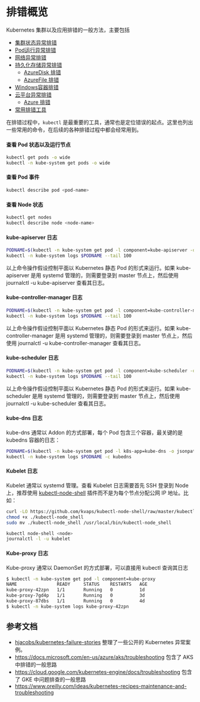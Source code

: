 # 排错概览

Kubernetes 集群以及应用排错的一般方法，主要包括

- [集群状态异常排错](cluster.md)
- [Pod运行异常排错](pod.md)
- [网络异常排错](network.md)
- [持久化存储异常排错](pv.md)
  - [AzureDisk 排错](azuredisk.md)
  - [AzureFile 排错](azurefile.md)
- [Windows容器排错](windows.md)
- [云平台异常排错](cloud.md)
  - [Azure 排错](azure.md)
- [常用排错工具](tools.md)

在排错过程中，`kubectl`  是最重要的工具，通常也是定位错误的起点。这里也列出一些常用的命令，在后续的各种排错过程中都会经常用到。

#### 查看 Pod 状态以及运行节点

```sh
kubectl get pods -o wide
kubectl -n kube-system get pods -o wide
```

#### 查看 Pod 事件

```sh
kubectl describe pod <pod-name>
```

#### 查看 Node 状态

```sh
kubectl get nodes
kubectl describe node <node-name>
```

#### kube-apiserver 日志

```sh
PODNAME=$(kubectl -n kube-system get pod -l component=kube-apiserver -o jsonpath='{.items[0].metadata.name}')
kubectl -n kube-system logs $PODNAME --tail 100
```

以上命令操作假设控制平面以 Kubernetes 静态 Pod 的形式来运行。如果 kube-apiserver 是用 systemd 管理的，则需要登录到 master 节点上，然后使用 journalctl -u kube-apiserver 查看其日志。

#### kube-controller-manager 日志

```sh
PODNAME=$(kubectl -n kube-system get pod -l component=kube-controller-manager -o jsonpath='{.items[0].metadata.name}')
kubectl -n kube-system logs $PODNAME --tail 100
```

以上命令操作假设控制平面以 Kubernetes 静态 Pod 的形式来运行。如果 kube-controller-manager 是用 systemd 管理的，则需要登录到 master 节点上，然后使用 journalctl -u kube-controller-manager 查看其日志。

#### kube-scheduler 日志

```sh
PODNAME=$(kubectl -n kube-system get pod -l component=kube-scheduler -o jsonpath='{.items[0].metadata.name}')
kubectl -n kube-system logs $PODNAME --tail 100
```

以上命令操作假设控制平面以 Kubernetes 静态 Pod 的形式来运行。如果 kube-scheduler 是用 systemd 管理的，则需要登录到 master 节点上，然后使用 journalctl -u kube-scheduler 查看其日志。

#### kube-dns 日志

kube-dns 通常以 Addon 的方式部署，每个 Pod 包含三个容器，最关键的是 kubedns 容器的日志：

```sh
PODNAME=$(kubectl -n kube-system get pod -l k8s-app=kube-dns -o jsonpath='{.items[0].metadata.name}')
kubectl -n kube-system logs $PODNAME -c kubedns
```

#### Kubelet 日志

Kubelet 通常以 systemd 管理。查看 Kubelet 日志需要首先 SSH 登录到 Node 上，推荐使用 [kubectl-node-shell](https://github.com/kvaps/kubectl-node-shell) 插件而不是为每个节点分配公网 IP 地址。比如：

```sh
curl -LO https://github.com/kvaps/kubectl-node-shell/raw/master/kubectl-node_shell
chmod +x ./kubectl-node_shell
sudo mv ./kubectl-node_shell /usr/local/bin/kubectl-node_shell

kubectl node-shell <node>
journalctl -l -u kubelet
```

#### Kube-proxy 日志

Kube-proxy 通常以 DaemonSet 的方式部署，可以直接用 kubectl 查询其日志

```sh
$ kubectl -n kube-system get pod -l component=kube-proxy
NAME               READY     STATUS    RESTARTS   AGE
kube-proxy-42zpn   1/1       Running   0          1d
kube-proxy-7gd4p   1/1       Running   0          3d
kube-proxy-87dbs   1/1       Running   0          4d
$ kubectl -n kube-system logs kube-proxy-42zpn
```

## 参考文档

* [hjacobs/kubernetes-failure-stories](https://github.com/hjacobs/kubernetes-failure-stories) 整理了一些公开的 Kubernetes 异常案例。
* <https://docs.microsoft.com/en-us/azure/aks/troubleshooting> 包含了 AKS 中排错的一般思路
* <https://cloud.google.com/kubernetes-engine/docs/troubleshooting> 包含了 GKE 中问题排查的一般思路
* <https://www.oreilly.com/ideas/kubernetes-recipes-maintenance-and-troubleshooting>
